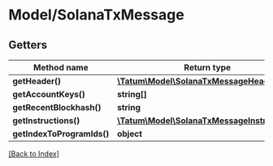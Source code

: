 # Model/SolanaTxMessage

## Getters

Method name | Return type | Description | Notes
------------ | ------------- | ------------- | -------------
**getHeader()** | [**\Tatum\Model\SolanaTxMessageHeader**](SolanaTxMessageHeader.md) |  | [optional]
**getAccountKeys()** | **string[]** |  | [optional]
**getRecentBlockhash()** | **string** |  | [optional]
**getInstructions()** | [**\Tatum\Model\SolanaTxMessageInstruction[]**](SolanaTxMessageInstruction.md) |  | [optional]
**getIndexToProgramIds()** | **object** |  | [optional]

[[Back to Index]](../index.md)
